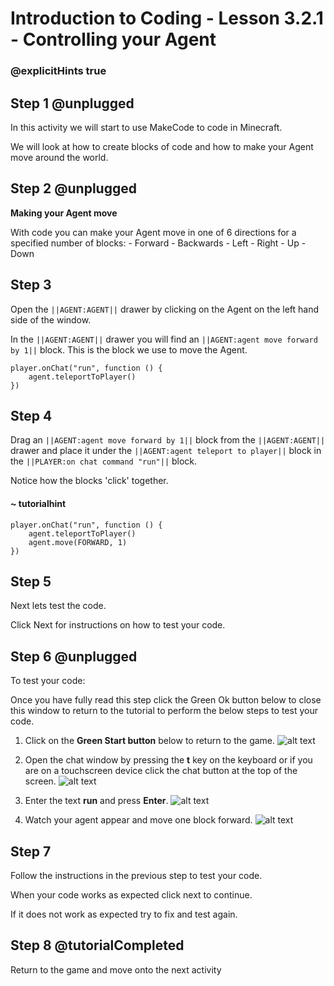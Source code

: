# Introduction to Coding - Lesson 3.2.1 - Controlling your Agent

### @explicitHints true

## Step 1 @unplugged
In this activity we will start to use MakeCode to code in Minecraft.

We will look at how to create blocks of code and how to make your Agent move around the world.

## Step 2 @unplugged
**Making your Agent move**

With code you can make your Agent move in one of 6 directions for a specified number of blocks:
	- Forward
	- Backwards
	- Left
	- Right
	- Up
	- Down

## Step 3 
Open the ``||AGENT:AGENT||``  drawer by clicking on the Agent on the left hand side of the window.

In the ``||AGENT:AGENT||`` drawer you will find an ``||AGENT:agent move forward by 1||`` block. This is the block we use to move the Agent.
```template
player.onChat("run", function () {
    agent.teleportToPlayer()
})
```

## Step 4
Drag an ``||AGENT:agent move forward by 1||`` block from the ``||AGENT:AGENT||`` drawer and place it under the ``||AGENT:agent teleport to player||`` block in the ``||PLAYER:on chat command "run"||`` block.

Notice how the blocks 'click' together.
#### ~ tutorialhint
```blocks
player.onChat("run", function () {
    agent.teleportToPlayer()
    agent.move(FORWARD, 1)
})
```

## Step 5
Next lets test the code.

Click Next for instructions on how to test your code.

## Step 6 @unplugged
To test your code:

Once you have fully read this step click the Green Ok button below to close this window to return to the tutorial to perform the below steps to test your code.

1. Click on the **Green Start button** below to return to the game.
![alt text](https://intro.codingcredentials.com/Lesson3/3.1.1/images/4.jpg?raw=true "Start")


2. Open the chat window by pressing the **t** key on the keyboard or if you are on a touchscreen device click the chat button at the top of the screen.
![alt text](https://intro.codingcredentials.com/Lesson3/3.2.1/images/1.jpg?raw=true "Run")


3. Enter the text **run** and press **Enter**.
![alt text](https://intro.codingcredentials.com/Lesson3/3.2.1/images/2.jpg?raw=true "Run")


4. Watch your agent appear and move one block forward.
![alt text](https://intro.codingcredentials.com/Lesson3/3.2.1/images/3.jpg?raw=true "Run")

## Step 7
Follow the instructions in the previous step to test your code.

When your code works as expected click next to continue.

If it does not work as expected try to fix and test again.

## Step 8 @tutorialCompleted
Return to the game and move onto the next activity

